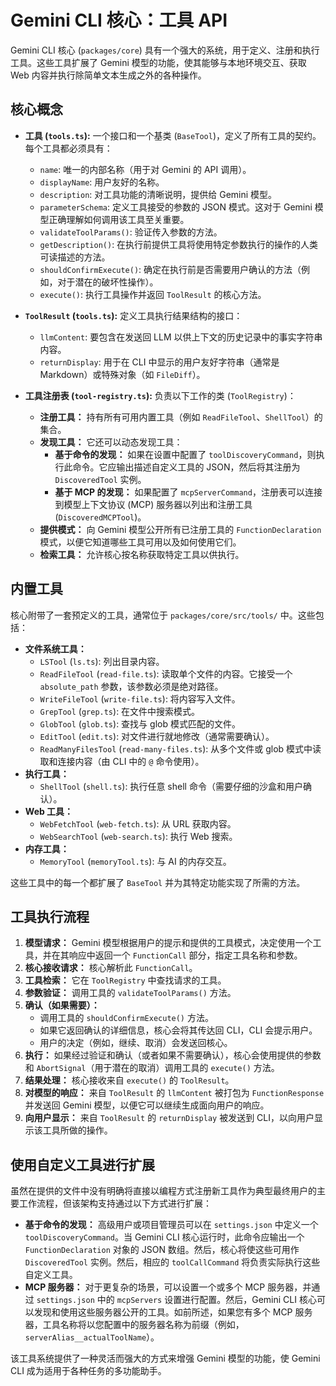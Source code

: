 # Gemini CLI 核心：工具 API

Gemini CLI 核心 (`packages/core`) 具有一个强大的系统，用于定义、注册和执行工具。这些工具扩展了 Gemini 模型的功能，使其能够与本地环境交互、获取 Web 内容并执行除简单文本生成之外的各种操作。

## 核心概念

- **工具 (`tools.ts`):** 一个接口和一个基类 (`BaseTool`)，定义了所有工具的契约。每个工具都必须具有：

  - `name`: 唯一的内部名称（用于对 Gemini 的 API 调用）。
  - `displayName`: 用户友好的名称。
  - `description`: 对工具功能的清晰说明，提供给 Gemini 模型。
  - `parameterSchema`: 定义工具接受的参数的 JSON 模式。这对于 Gemini 模型正确理解如何调用该工具至关重要。
  - `validateToolParams()`: 验证传入参数的方法。
  - `getDescription()`: 在执行前提供工具将使用特定参数执行的操作的人类可读描述的方法。
  - `shouldConfirmExecute()`: 确定在执行前是否需要用户确认的方法（例如，对于潜在的破坏性操作）。
  - `execute()`: 执行工具操作并返回 `ToolResult` 的核心方法。

- **`ToolResult` (`tools.ts`):** 定义工具执行结果结构的接口：

  - `llmContent`: 要包含在发送回 LLM 以供上下文的历史记录中的事实字符串内容。
  - `returnDisplay`: 用于在 CLI 中显示的用户友好字符串（通常是 Markdown）或特殊对象（如 `FileDiff`）。

- **工具注册表 (`tool-registry.ts`):** 负责以下工作的类 (`ToolRegistry`)：
  - **注册工具：** 持有所有可用内置工具（例如 `ReadFileTool`、`ShellTool`）的集合。
  - **发现工具：** 它还可以动态发现工具：
    - **基于命令的发现：** 如果在设置中配置了 `toolDiscoveryCommand`，则执行此命令。它应输出描述自定义工具的 JSON，然后将其注册为 `DiscoveredTool` 实例。
    - **基于 MCP 的发现：** 如果配置了 `mcpServerCommand`，注册表可以连接到模型上下文协议 (MCP) 服务器以列出和注册工具 (`DiscoveredMCPTool`)。
  - **提供模式：** 向 Gemini 模型公开所有已注册工具的 `FunctionDeclaration` 模式，以便它知道哪些工具可用以及如何使用它们。
  - **检索工具：** 允许核心按名称获取特定工具以供执行。

## 内置工具

核心附带了一套预定义的工具，通常位于 `packages/core/src/tools/` 中。这些包括：

- **文件系统工具：**
  - `LSTool` (`ls.ts`): 列出目录内容。
  - `ReadFileTool` (`read-file.ts`): 读取单个文件的内容。它接受一个 `absolute_path` 参数，该参数必须是绝对路径。
  - `WriteFileTool` (`write-file.ts`): 将内容写入文件。
  - `GrepTool` (`grep.ts`): 在文件中搜索模式。
  - `GlobTool` (`glob.ts`): 查找与 glob 模式匹配的文件。
  - `EditTool` (`edit.ts`): 对文件进行就地修改（通常需要确认）。
  - `ReadManyFilesTool` (`read-many-files.ts`): 从多个文件或 glob 模式中读取和连接内容（由 CLI 中的 `@` 命令使用）。
- **执行工具：**
  - `ShellTool` (`shell.ts`): 执行任意 shell 命令（需要仔细的沙盒和用户确认）。
- **Web 工具：**
  - `WebFetchTool` (`web-fetch.ts`): 从 URL 获取内容。
  - `WebSearchTool` (`web-search.ts`): 执行 Web 搜索。
- **内存工具：**
  - `MemoryTool` (`memoryTool.ts`): 与 AI 的内存交互。

这些工具中的每一个都扩展了 `BaseTool` 并为其特定功能实现了所需的方法。

## 工具执行流程

1.  **模型请求：** Gemini 模型根据用户的提示和提供的工具模式，决定使用一个工具，并在其响应中返回一个 `FunctionCall` 部分，指定工具名称和参数。
2.  **核心接收请求：** 核心解析此 `FunctionCall`。
3.  **工具检索：** 它在 `ToolRegistry` 中查找请求的工具。
4.  **参数验证：** 调用工具的 `validateToolParams()` 方法。
5.  **确认（如果需要）：**
    - 调用工具的 `shouldConfirmExecute()` 方法。
    - 如果它返回确认的详细信息，核心会将其传达回 CLI，CLI 会提示用户。
    - 用户的决定（例如，继续、取消）会发送回核心。
6.  **执行：** 如果经过验证和确认（或者如果不需要确认），核心会使用提供的参数和 `AbortSignal`（用于潜在的取消）调用工具的 `execute()` 方法。
7.  **结果处理：** 核心接收来自 `execute()` 的 `ToolResult`。
8.  **对模型的响应：** 来自 `ToolResult` 的 `llmContent` 被打包为 `FunctionResponse` 并发送回 Gemini 模型，以便它可以继续生成面向用户的响应。
9.  **向用户显示：** 来自 `ToolResult` 的 `returnDisplay` 被发送到 CLI，以向用户显示该工具所做的操作。

## 使用自定义工具进行扩展

虽然在提供的文件中没有明确将直接以编程方式注册新工具作为典型最终用户的主要工作流程，但该架构支持通过以下方式进行扩展：

- **基于命令的发现：** 高级用户或项目管理员可以在 `settings.json` 中定义一个 `toolDiscoveryCommand`。当 Gemini CLI 核心运行时，此命令应输出一个 `FunctionDeclaration` 对象的 JSON 数组。然后，核心将使这些可用作 `DiscoveredTool` 实例。然后，相应的 `toolCallCommand` 将负责实际执行这些自定义工具。
- **MCP 服务器：** 对于更复杂的场景，可以设置一个或多个 MCP 服务器，并通过 `settings.json` 中的 `mcpServers` 设置进行配置。然后，Gemini CLI 核心可以发现和使用这些服务器公开的工具。如前所述，如果您有多个 MCP 服务器，工具名称将以您配置中的服务器名称为前缀（例如，`serverAlias__actualToolName`）。

该工具系统提供了一种灵活而强大的方式来增强 Gemini 模型的功能，使 Gemini CLI 成为适用于各种任务的多功能助手。